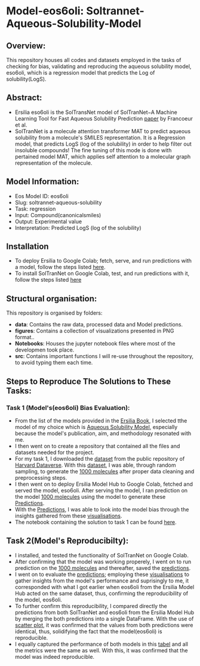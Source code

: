 # Model-eos6oli: Soltrannet-Aqueous-Solubility-Model

## Overview:
This repository houses all codes and datasets employed in the tasks of checking for bias, validating and reproducing the aqueous solubility model, eso6oli, which is a regression model that predicts the Log of solubility(LogS). 

## Abstract:
- Ersilia eso6oli is the SolTransNet model of SolTranNet−A Machine Learning Tool for Fast Aqueous Solubility Prediction [paper](https://pubmed.ncbi.nlm.nih.gov/34038123/) by Francoeur et al.
- SolTranNet is a molecule attention transformer MAT to predict aqueous solubility from a molecule's SMILES representation. It is a Regression model, that predicts LogS (log of the solubility) in order to help filter out insoluble compounds! The fine tuning of this mode is done with pertained model MAT, which applies self attention to a molecular graph representation of the molecule.
  

## Model Information:
- Eos Model ID: eos6oli
- Slug: soltrannet-aqueous-solubility
- Task: regression
- Input: Compound(canonicalsmiles)
- Output: Experimental value
- Interpretation: Predicted LogS (log of the solubility)

## Installation
- To deploy Ersilia to Google Colab; fetch, serve, and run predictions with a model, follow the steps listed [here](https://github.com/ersilia-os/ersilia/blob/master/notebooks/ersilia-on-colab.ipynb]).
- To install SolTranNet on Google Colab, test, and run predictions with it, follow the steps listed [here](https://github.com/gnina/SolTranNet/blob/main/README.md)

## Structural organisation:
This repository is organised by folders:
- **data**: Contains the raw data, processed data and Model predictions.
- **figures**: Contains a collection of visualizations presented in PNG format..
- **Notebooks**: Houses the jupyter notebook files where most of the developmen took place.
- **src**: Contains important functions I will re-use throughout the repository, to avoid typing them each time.


## Steps to Reproduce The Solutions to These Tasks:
### Task 1 (Model's(eos6oli) Bias Evaluation):
- From the list of the models provided in the [Ersilia Book](https://ersilia.gitbook.io/ersilia-book/contributors/internships/outreachy-summer-2024), I selected tthe model of my choice which is [Aqueous Solubility Model](https://github.com/ersilia-os/eos6oli), especially because the model's publication, aim, and methodology resonated with me.
- I then went on to create a repository that contained all the files and datasets needed for the project.
- For my task 1, I downloaded the [dataset](https://github.com/Nwuguru-Chidiebere-Sullivan/Outreachy-Ersilia-Project-Week2-Tasks/blob/main/data/solubility-dataset.csv) from the public repository of [Harvard Dataverse](https://dataverse.harvard.edu/). With this [dataset](https://github.com/Nwuguru-Chidiebere-Sullivan/Outreachy-Ersilia-Project-Week2-Tasks/blob/main/data/solubility-dataset.csv), I was able, through random sampling, to generate the [1000 molecules](https://github.com/Nwuguru-Chidiebere-Sullivan/Outreachy-Ersilia-Project-Week2-Tasks/blob/main/data/1000_molecules.csv) after proper data cleaning and preprocessing steps.
- I then went on to deploy Ersilia Model Hub to Google Colab, fetched and served the model, eso6oli. After serving the model, I ran prediction on the model [1000 molecules](https://github.com/Nwuguru-Chidiebere-Sullivan/Outreachy-Ersilia-Project-Week2-Tasks/blob/main/data/1000_molecules.csv) using the model to generate these [Predictions](https://github.com/Nwuguru-Chidiebere-Sullivan/Outreachy-Ersilia-Project-Week2-Tasks/blob/main/data/1000_molecules_predictions.csv).
- With the [Predictions](https://github.com/Nwuguru-Chidiebere-Sullivan/Outreachy-Ersilia-Project-Week2-Tasks/blob/main/data/1000_molecules_predictions.csv), I was able to look into the model bias through the insights gathered from these [visualisations](https://github.com/Nwuguru-Chidiebere-Sullivan/Outreachy-Ersilia-Project-Week2-Tasks/tree/main/figures/Task(1)%20figures).
- The notebook containing the solution to task 1 can be found [here](https://github.com/Nwuguru-Chidiebere-Sullivan/Outreachy-Ersilia-Project-Week2-Tasks/blob/main/Notebooks/Week2_Task1.ipynb).

## Task 2(Model's Reproducibilty):
- I installed, and tested the functionality of SolTranNet on Google Colab.
- After confirming that the model was working properely, I went on to run prediction on the [1000 molecules](https://github.com/Nwuguru-Chidiebere-Sullivan/Outreachy-Ersilia-Project-Week2-Tasks/blob/main/data/1000_molecules.csv) and thereafter, saved the [predictions](https://github.com/Nwuguru-Chidiebere-Sullivan/Outreachy-Ersilia-Project-Week2-Tasks/blob/main/data/Soltranet_pred.csv).
- I went on to evaluate the [predictions](https://github.com/Nwuguru-Chidiebere-Sullivan/Outreachy-Ersilia-Project-Week2-Tasks/blob/main/data/Soltranet_pred.csv); employing these [visualisations](https://github.com/Nwuguru-Chidiebere-Sullivan/Outreachy-Ersilia-Project-Week2-Tasks/tree/main/figures/Task(2)%20figures/Model%20Bias%20vis) to gather insights from the model's performance and suprisingly to me, it corresponded with what I got earlier when eos6oli from the Ersilia Model Hub acted on the same dataset, thus, confirming the reproducibility of the model, eos6oli.
- To further confirm this reproducibility, I compared directly the predictions from both SolTranNet and eos6oli from the Ersilia Model Hub by merging the both predictions into a single DataFrame. With the use of [scatter plot](https://github.com/Nwuguru-Chidiebere-Sullivan/Outreachy-Ersilia-Project-Week2-Tasks/blob/main/figures/Task(2)%20figures/reproducibility%20viz/repro_scatter_plot.png), it was confirmed that the values from both predictions were identical, thus, solidifying the fact that the model(eos6oli) is reproducible.
- I equally captured the performance of both models in this [tabel](https://github.com/Nwuguru-Chidiebere-Sullivan/Outreachy-Ersilia-Project-Week2-Tasks/blob/main/figures/Task(2)%20figures/Performance%20metrics%20viz/performance%20metrics.png) and all the metrics were the same as well. With this, it was confirmed that the model was indeed reproducible.




  
